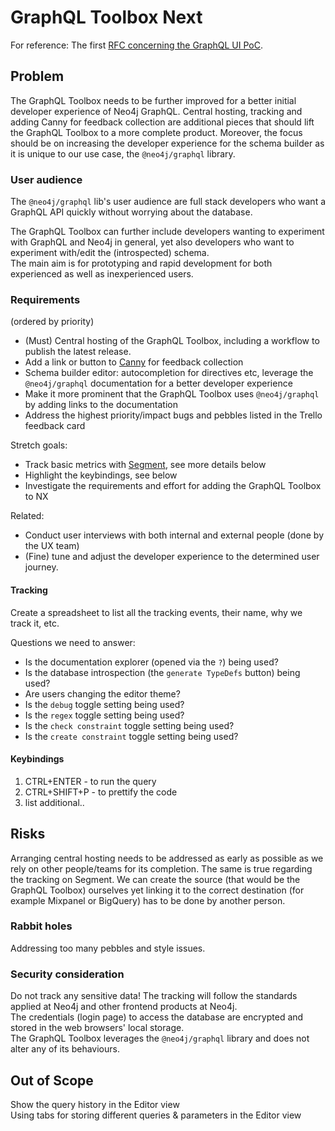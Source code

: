 # GraphQL Toolbox Next

For reference: The first [RFC concerning the GraphQL UI PoC](https://github.com/neo4j/graphql/blob/dev/docs/rfcs/rfc-009-graphql-ui-poc.md).

## Problem

The GraphQL Toolbox needs to be further improved for a better initial developer experience of Neo4j GraphQL. Central hosting, tracking and adding Canny for feedback collection are additional pieces that should lift the GraphQL Toolbox to a more complete product.
Moreover, the focus should be on increasing the developer experience for the schema builder as it is unique to our use case, the `@neo4j/graphql` library.

### User audience

The `@neo4j/graphql` lib's user audience are full stack developers who want a GraphQL API quickly without worrying about the database.

The GraphQL Toolbox can further include developers wanting to experiment with GraphQL and Neo4j in general, yet also developers who want to experiment with/edit the (introspected) schema.  
The main aim is for prototyping and rapid development for both experienced as well as inexperienced users.

### Requirements

(ordered by priority)
-   (Must) Central hosting of the GraphQL Toolbox, including a workflow to publish the latest release.
-   Add a link or button to [Canny](https://canny.io/) for feedback collection
-   Schema builder editor: autocompletion for directives etc, leverage the `@neo4j/graphql` documentation for a better developer experience
-   Make it more prominent that the GraphQL Toolbox uses `@neo4j/graphql` by adding links to the documentation
-   Address the highest priority/impact bugs and pebbles listed in the Trello feedback card

Stretch goals:
-   Track basic metrics with [Segment](https://segment.com/docs/connections/sources/catalog/libraries/website/javascript/), see more details below
-   Highlight the keybindings, see below
-   Investigate the requirements and effort for adding the GraphQL Toolbox to NX

Related:

-   Conduct user interviews with both internal and external people (done by the UX team)
-   (Fine) tune and adjust the developer experience to the determined user journey.

#### Tracking

Create a spreadsheet to list all the tracking events, their name, why we track it, etc.

Questions we need to answer:

-   Is the documentation explorer (opened via the `?`) being used?
-   Is the database introspection (the `generate TypeDefs` button) being used?
-   Are users changing the editor theme?
-   Is the `debug` toggle setting being used?
-   Is the `regex` toggle setting being used?
-   Is the `check constraint` toggle setting being used?
-   Is the `create constraint` toggle setting being used?

#### Keybindings

1. CTRL+ENTER - to run the query
2. CTRL+SHIFT+P - to prettify the code
3. list additional..

## Risks

Arranging central hosting needs to be addressed as early as possible as we rely on other people/teams for its completion.
The same is true regarding the tracking on Segment. We can create the source (that would be the GraphQL Toolbox) ourselves yet linking it to the correct destination (for example Mixpanel or BigQuery) has to be done by another person.

### Rabbit holes

Addressing too many pebbles and style issues.

### Security consideration

Do not track any sensitive data! The tracking will follow the standards applied at Neo4j and other frontend products at Neo4j.  
The credentials (login page) to access the database are encrypted and stored in the web browsers' local storage.  
The GraphQL Toolbox leverages the `@neo4j/graphql` library and does not alter any of its behaviours.  

## Out of Scope

Show the query history in the Editor view  
Using tabs for storing different queries & parameters in the Editor view
